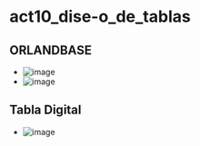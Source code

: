 # act10_dise-o_de_tablas
## ORLANDBASE
- ![image](https://github.com/user-attachments/assets/85e9bf39-1591-4904-8186-46e12d48d932)
- ![image](https://github.com/user-attachments/assets/67bf4586-148d-4449-9c00-5515a234b9e8)
## Tabla Digital
- ![image](https://github.com/user-attachments/assets/1d8a5171-6f59-46a0-852b-94ac16a1d7f9)
